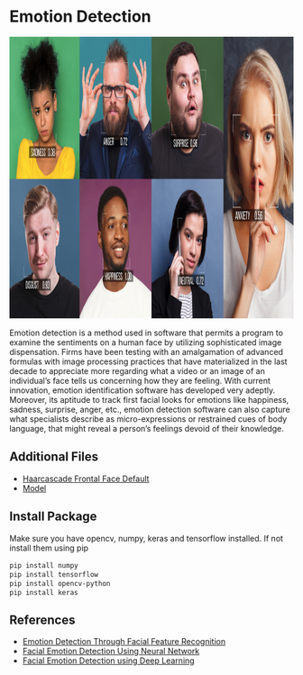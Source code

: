 # Emotion Detection
<img src="https://github.com/Bayunova28/Emotion_Detection/blob/main/Emotion.png" height="500" width="1000">

Emotion detection is a method used in software that permits a program to examine the sentiments on a human face by utilizing sophisticated image dispensation. 
Firms have been testing with an amalgamation of advanced formulas with image processing practices that have materialized in the last decade to appreciate more regarding what 
a video or an image of an individual’s face tells us concerning how they are feeling. With current innovation, emotion identification software has developed very adeptly. 
Moreover, its aptitude to track first facial looks for emotions like happiness, sadness, surprise, anger, etc., emotion detection software can also capture what specialists
describe as micro-expressions or restrained cues of body language, that might reveal a person’s feelings devoid of their knowledge.

## Additional Files
* [Haarcascade Frontal Face Default](https://github.com/Bayunova28/Emotion_Detection/blob/main/haarcascade_frontalface_default.xml)
* [Model](https://github.com/Bayunova28/Emotion_Detection/blob/main/model.h5)

## Install Package
Make sure you have opencv, numpy, keras and tensorflow  installed. If not install them using pip
```
pip install numpy
pip install tensorflow
pip install opencv-python
pip install keras
```
## References
* [Emotion Detection Through Facial Feature Recognition](https://web.stanford.edu/class/ee368/Project_Autumn_1617/Reports/report_pao.pdf)
* [Facial Emotion Detection Using Neural Network](https://www.researchgate.net/profile/Md-Forhad-Ali/publication/344331972_Facial_Emotion_Detection_Using_Neural_Network/links/5f68e384a6fdcc0086340933/Facial-Emotion-Detection-Using-Neural-Network.pdf)
* [Facial Emotion Detection using Deep Learning](https://www.diva-portal.org/smash/get/diva2:952138/FULLTEXT01.pdf)
